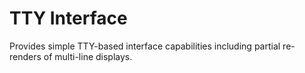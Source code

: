 # TTY Interface

Provides simple TTY-based interface capabilities including partial re-renders of multi-line displays.
